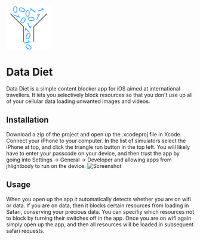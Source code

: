  ![Logo](https://raw.githubusercontent.com/jacklightbody/Data-Diet/master/data%20diet/Assets.xcassets/AppIcon.appiconset/logov1-60%402x.png "Logo")
# Data Diet
Data Diet is a simple content blocker app for iOS aimed at international travellers. It lets you selectively block resources so that you don't use up all of your cellular data loading unwanted images and videos.

## Installation
Download a zip of the project and open up the .xcodeproj file in Xcode. Connect your iPhone to your computer. In the list of simulators select the iPhone at top, and click the triangle run button in the top left. You will likely have to enter your passcode on your device, and then trust the app by going into Settings -> General -> Developer and allowing apps from jhlightbody to run on the device.
![Screenshot](https://raw.githubusercontent.com/jacklightbody/Data-Diet/tree/gh-pages/screenshot.png "Screenshot of App in Use")
## Usage
When you open up the app it automatically detects whether you are on wifi or data. If you are on data, then it blocks certain resources from loading in Safari, conserving your precious data. You can specifiy which resources not to block by turning their switches off in the app. Once you are on wifi again simply open up the app, and then all resources will be loaded in subsequent safari requests.
